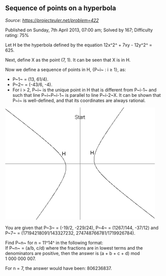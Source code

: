 Sequence of points on a hyperbola
---------------------------------

*Source: https://projecteuler.net/problem=422*

Published on Sunday, 7th April 2013, 07:00 am; Solved by 167; Difficulty
rating: 75%

Let H be the hyperbola defined by the equation 12x^2^ + 7xy - 12y^2^ =
625.

Next, define X as the point (7, 1). It can be seen that X is in H.

Now we define a sequence of points in H, {P~i~ : i ≥ 1}, as:

-   P~1~ = (13, 61/4).
-   P~2~ = (-43/6, -4).
-   For i \> 2, P~i~ is the unique point in H that is different from
    P~i-1~ and such that line P~i~P~i-1~ is parallel to line P~i-2~X. It
    can be shown that P~i~ is well-defined, and that its coordinates are
    always rational.

![p422\_hyperbola.gif](img/p422_hyperbola.gif)

You are given that P~3~ = (-19/2, -229/24), P~4~ = (1267/144, -37/12)
and P~7~ = (17194218091/143327232, 274748766781/1719926784).

Find P~n~ for n = 11^14^ in the following format:\
If P~n~ = (a/b, c/d) where the fractions are in lowest terms and the
denominators are positive, then the answer is (a + b + c + d) mod
1 000 000 007.

For n = 7, the answer would have been: 806236837.
